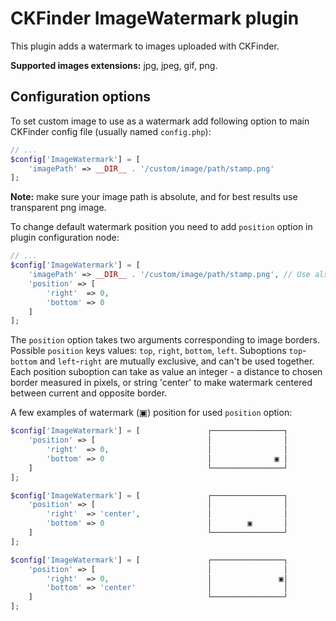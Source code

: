 CKFinder ImageWatermark plugin
==============================

This plugin adds a watermark to images uploaded with CKFinder.

**Supported images extensions:** jpg, jpeg, gif, png.

## Configuration options

To set custom image to use as a watermark add following option to main CKFinder config file (usually named `config.php`):

```php
// ...
$config['ImageWatermark'] = [
    'imagePath' => __DIR__ . '/custom/image/path/stamp.png'
];
```

**Note:** make sure your image path is absolute, and for best results use transparent png image.


To change default watermark position you need to add `position` option in plugin configuration node:

```php
// ...
$config['ImageWatermark'] = [
    'imagePath' => __DIR__ . '/custom/image/path/stamp.png', // Use also custom image
    'position' => [
        'right'  => 0,
        'bottom' => 0
    ]
];
```

The `position` option takes two arguments corresponding to image borders. Possible `position` keys values:
`top`, `right`, `bottom`, `left`. Suboptions `top`-`bottom` and `left`-`right` are mutually exclusive, and can't
be used together. Each position suboption can take as value an integer - a distance to chosen border measured in
pixels, or string 'center' to make watermark centered between current and opposite border.


A few examples of watermark (▣) position for used `position` option:

```php
$config['ImageWatermark'] = [               ┌────────────────┐
    'position' => [                         │                │
        'right'  => 0,                      │                │
        'bottom' => 0                       │              ▣ │
    ]                                       └────────────────┘
];
```


```php
$config['ImageWatermark'] = [               ┌────────────────┐
    'position' => [                         │                │
        'right'  => 'center',               │                │
        'bottom' => 0                       │        ▣       │
    ]                                       └────────────────┘
];
```

```php
$config['ImageWatermark'] = [               ┌────────────────┐
    'position' => [                         │                │
        'right'  => 0,                      │               ▣│
        'bottom' => 'center'                │                │
    ]                                       └────────────────┘
];
```